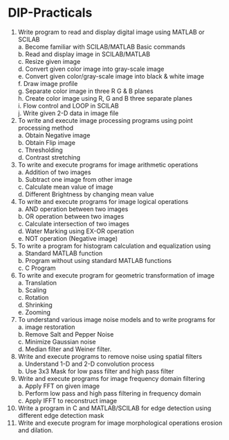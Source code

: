 # DIP-Practicals
1. Write program to read and display digital image using MATLAB or SCILAB<br>
    a. Become familiar with SCILAB/MATLAB Basic commands<br>
    b. Read and display image in SCILAB/MATLAB<br>
    c. Resize given image<br>
    d. Convert given color image into gray-scale image<br>
    e. Convert given color/gray-scale image into black & white image<br>
    f. Draw image profile<br>
    g. Separate color image in three R G & B planes<br>
    h. Create color image using R, G and B three separate planes<br>
    i. Flow control and LOOP in SCILAB<br>
    j. Write given 2-D data in image file<br>
2. To write and execute image processing programs using point processing method<br>
    a. Obtain Negative image<br>
    b. Obtain Flip image<br>
    c. Thresholding<br>
    d. Contrast stretching<br>
3. To write and execute programs for image arithmetic operations<br>
    a. Addition of two images<br>
    b. Subtract one image from other image<br>
    c. Calculate mean value of image<br>
    d. Different Brightness by changing mean value<br>
4. To write and execute programs for image logical operations<br>
    a. AND operation between two images<br>
    b. OR operation between two images<br>
    c. Calculate intersection of two images<br>
    d. Water Marking using EX-OR operation<br>
    e. NOT operation (Negative image)<br>
5. To write a program for histogram calculation and equalization using<br>
    a. Standard MATLAB function<br>
    b. Program without using standard MATLAB functions<br>
    c. C Program<br>
6. To write and execute program for geometric transformation of image<br>
    a. Translation<br>
    b. Scaling<br>
    c. Rotation<br>
    d. Shrinking<br>
    e. Zooming<br>
7. To understand various image noise models and to write programs for<br>
    a. image restoration<br>
    b. Remove Salt and Pepper Noise<br>
    c. Minimize Gaussian noise<br>
    d. Median filter and Weiner filter.<br>
8. Write and execute programs to remove noise using spatial filters<br>
    a. Understand 1-D and 2-D convolution process<br>
    b. Use 3x3 Mask for low pass filter and high pass filter<br>
9. Write and execute programs for image frequency domain filtering<br>
    a. Apply FFT on given image<br>
    b. Perform low pass and high pass filtering in frequency domain<br>
    c. Apply IFFT to reconstruct image<br>
10. Write a program in C and MATLAB/SCILAB for edge detection using different edge
detection mask<br>
11. Write and execute program for image morphological operations erosion and dilation.<br>
